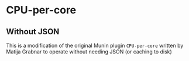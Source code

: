 CPU-per-core
============

Without JSON
------------

This is a modification of the original Munin plugin `CPU-per-core` written by Matija Grabnar to operate without needing JSON (or caching to disk)
